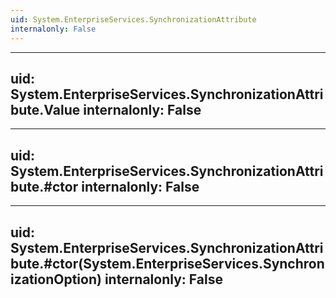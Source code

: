 ```yaml
---
uid: System.EnterpriseServices.SynchronizationAttribute
internalonly: False
---
```


---
uid: System.EnterpriseServices.SynchronizationAttribute.Value
internalonly: False
---

---
uid: System.EnterpriseServices.SynchronizationAttribute.#ctor
internalonly: False
---

---
uid: System.EnterpriseServices.SynchronizationAttribute.#ctor(System.EnterpriseServices.SynchronizationOption)
internalonly: False
---
